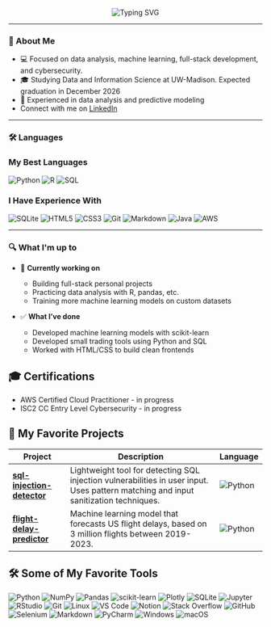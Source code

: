 <p align="center">
  <img src="https://readme-typing-svg.demolab.com?font=Fira+Code&size=26&pause=1000&color=0DCAF0&center=true&vCenter=true&width=435&lines=Hello+%F0%9F%91%8B+I'm+Farouk;Welcome+to+my+README.md!" alt="Typing SVG" />
</p>


---

### 🧠 About Me

- 💻 Focused on data analysis, machine learning, full-stack development, and cybersecurity.  
- 🎓 Studying Data and Information Science at UW-Madison. Expected graduation in December 2026  
- 🤖 Experienced in data analysis and predictive modeling
- Connect with me on [LinkedIn](https://www.linkedin.com/in/farouk-alghazzy-44b40622b/)


---

### 🛠️ Languages

### My Best Languages  
![Python](https://img.shields.io/badge/Python-3776AB?style=for-the-badge&logo=python&logoColor=white)
![R](https://img.shields.io/badge/R-276DC3?style=for-the-badge&logo=r&logoColor=white)
![SQL](https://img.shields.io/badge/SQL-003B57?style=for-the-badge&logo=sqlite&logoColor=white)

### I Have Experience With  
![SQLite](https://img.shields.io/badge/SQLite-003B57?style=for-the-badge&logo=sqlite)
![HTML5](https://img.shields.io/badge/HTML5-E34F26?style=for-the-badge&logo=html5)
![CSS3](https://img.shields.io/badge/CSS3-1572B6?style=for-the-badge&logo=css3)
![Git](https://img.shields.io/badge/Git-F05032?style=for-the-badge&logo=git)
![Markdown](https://img.shields.io/badge/Markdown-000000?style=for-the-badge&logo=markdown)
![Java](https://img.shields.io/badge/Java-007396?style=for-the-badge&logo=java&logoColor=white)
![AWS](https://img.shields.io/badge/AWS-232F3E?style=for-the-badge&logo=amazon-aws)

---

### 🔍 What I'm up to

- 🔄 **Currently working on**  
  - Building full-stack personal projects  
  - Practicing data analysis with R, pandas, etc.
  - Training more machine learning models on custom datasets  
 
- ✅ **What I’ve done**  
  - Developed machine learning models with scikit-learn    
  - Developed small trading tools using Python and SQL  
  - Worked with HTML/CSS to build clean frontends

## 🎓 Certifications 

- AWS Certified Cloud Practitioner - in progress  
- ISC2 CC Entry Level Cybersecurity - in progress

## 📁 My Favorite Projects

| Project | Description | Language |
|--------|-------------|----------|
| [**sql-injection-detector**](https://github.com/farouk-alghazzy/sql-injection-detector) | Lightweight tool for detecting SQL injection vulnerabilities in user input. Uses pattern matching and input sanitization techniques. | ![Python](https://img.shields.io/badge/Python-3776AB?logo=python&logoColor=white) |
| [**flight-delay-predictor**](https://github.com/farouk-alghazzy/flight-delay-project) | Machine learning model that forecasts US flight delays, based on 3 million flights between 2019-2023. | ![Python](https://img.shields.io/badge/Python-3776AB?logo=python&logoColor=white) |


## 🛠️ Some of My Favorite Tools

![Python](https://img.shields.io/badge/Python-3776AB?style=for-the-badge&logo=python&logoColor=white)
![NumPy](https://img.shields.io/badge/Numpy-013243?style=for-the-badge&logo=numpy)
![Pandas](https://img.shields.io/badge/Pandas-150458?style=for-the-badge&logo=pandas)
![scikit-learn](https://img.shields.io/badge/Scikit--Learn-F7931E?style=for-the-badge&logo=scikitlearn&logoColor=white)
![Plotly](https://img.shields.io/badge/Plotly-3F4F75?style=for-the-badge&logo=plotly)
![SQLite](https://img.shields.io/badge/SQLite-003B57?style=for-the-badge&logo=sqlite)
![Jupyter](https://img.shields.io/badge/Jupyter-F37626?style=for-the-badge&logo=jupyter&logoColor=white)
![RStudio](https://img.shields.io/badge/RStudio-75AADB?style=for-the-badge&logo=rstudio&logoColor=white)
![Git](https://img.shields.io/badge/Git-F05032?style=for-the-badge&logo=git&logoColor=white)
![Linux](https://img.shields.io/badge/Linux-FCC624?style=for-the-badge&logo=linux&logoColor=black)
![VS Code](https://img.shields.io/badge/VS%20Code-007ACC?style=for-the-badge&logo=visual-studio-code&logoColor=white)
![Notion](https://img.shields.io/badge/Notion-000000?style=for-the-badge&logo=notion&logoColor=white)
![Stack Overflow](https://img.shields.io/badge/StackOverflow-FE7A16?style=for-the-badge&logo=stackoverflow&logoColor=white)
![GitHub](https://img.shields.io/badge/GitHub-181717?style=for-the-badge&logo=github)
![Selenium](https://img.shields.io/badge/Selenium-43B02A?style=for-the-badge&logo=selenium&logoColor=white)
![Markdown](https://img.shields.io/badge/Markdown-000000?style=for-the-badge&logo=markdown)
![PyCharm](https://img.shields.io/badge/PyCharm-000000?style=for-the-badge&logo=pycharm)
![Windows](https://img.shields.io/badge/Windows-0078D6?style=for-the-badge&logo=windows&logoColor=white)
![macOS](https://img.shields.io/badge/macOS-000000?style=for-the-badge&logo=apple&logoColor=white)
